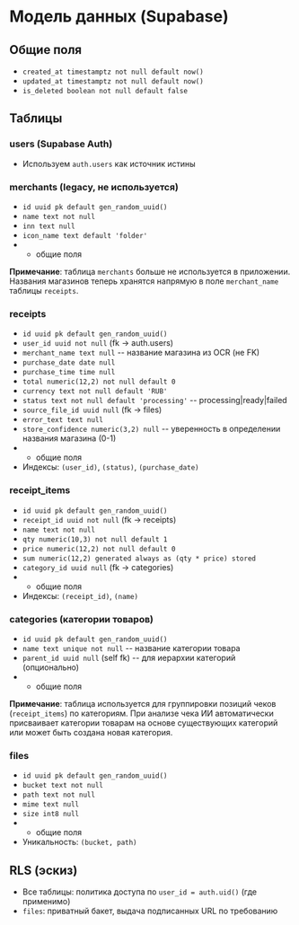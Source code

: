 # Модель данных (Supabase)

## Общие поля

- `created_at timestamptz not null default now()`
- `updated_at timestamptz not null default now()`
- `is_deleted boolean not null default false`

## Таблицы

### users (Supabase Auth)

- Используем `auth.users` как источник истины

### merchants (legacy, не используется)

- `id uuid pk default gen_random_uuid()`
- `name text not null`
- `inn text null`
- `icon_name text default 'folder'`
- - общие поля

**Примечание**: таблица `merchants` больше не используется в приложении. Названия магазинов теперь хранятся напрямую в поле `merchant_name` таблицы `receipts`.

### receipts

- `id uuid pk default gen_random_uuid()`
- `user_id uuid not null` (fk -> auth.users)
- `merchant_name text null` -- название магазина из OCR (не FK)
- `purchase_date date null`
- `purchase_time time null`
- `total numeric(12,2) not null default 0`
- `currency text not null default 'RUB'`
- `status text not null default 'processing'` -- processing|ready|failed
- `source_file_id uuid null` (fk -> files)
- `error_text text null`
- `store_confidence numeric(3,2) null` -- уверенность в определении названия магазина (0-1)
- - общие поля
- Индексы: `(user_id)`, `(status)`, `(purchase_date)`

### receipt_items

- `id uuid pk default gen_random_uuid()`
- `receipt_id uuid not null` (fk -> receipts)
- `name text not null`
- `qty numeric(10,3) not null default 1`
- `price numeric(12,2) not null default 0`
- `sum numeric(12,2) generated always as (qty * price) stored`
- `category_id uuid null` (fk -> categories)
- - общие поля
- Индексы: `(receipt_id)`, `(name)`

### categories (категории товаров)

- `id uuid pk default gen_random_uuid()`
- `name text unique not null` -- название категории товара
- `parent_id uuid null` (self fk) -- для иерархии категорий (опционально)
- - общие поля

**Примечание**: таблица используется для группировки позиций чеков (`receipt_items`) по категориям. При анализе чека ИИ автоматически присваивает категории товарам на основе существующих категорий или может быть создана новая категория.

### files

- `id uuid pk default gen_random_uuid()`
- `bucket text not null`
- `path text not null`
- `mime text null`
- `size int8 null`
- - общие поля
- Уникальность: `(bucket, path)`

## RLS (эскиз)

- Все таблицы: политика доступа по `user_id = auth.uid()` (где применимо)
- `files`: приватный бакет, выдача подписанных URL по требованию
